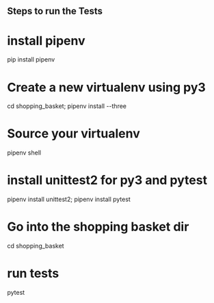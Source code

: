## Steps to run the Tests ##

# install pipenv
pip install pipenv

# Create a new virtualenv using py3
cd shopping_basket;
pipenv install --three

# Source your virtualenv
pipenv shell

# install unittest2 for py3 and pytest
pipenv install unittest2;
pipenv install pytest

# Go into the shopping basket dir
cd shopping_basket

# run tests
pytest


